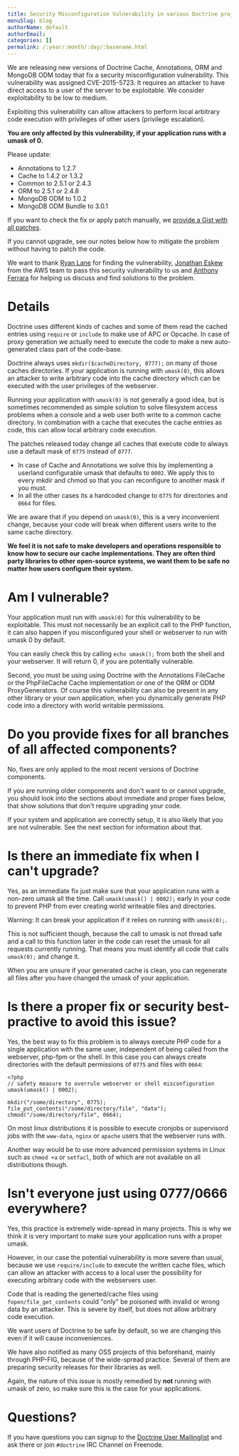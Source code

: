 ```yaml
---
title: Security Misconfiguration Vulnerability in various Doctrine projects
menuSlug: blog
authorName: default
authorEmail: 
categories: []
permalink: /:year/:month/:day/:basename.html
---
```

We are releasing new versions of Doctrine Cache, Annotations, ORM and
MongoDB ODM today that fix a security misconfiguration vulnerability.
This vulnerability was assigned CVE-2015-5723. It requires an attacker
to have direct access to a user of the server to be exploitable. We
consider exploitability to be low to medium.

Exploiting this vulnerability can allow attackers to perform local
arbitrary code execution with privileges of other users (privilege
escalation).

**You are only affected by this vulnerability, if your application runs
with a umask of 0.**

Please update:

-   Annotations to 1.2.7
-   Cache to 1.4.2 or 1.3.2
-   Common to 2.5.1 or 2.4.3
-   ORM to 2.5.1 or 2.4.8
-   MongoDB ODM to 1.0.2
-   MongoDB ODM Bundle to 3.0.1

If you want to check the fix or apply patch manually, we [provide a Gist
with all
patches](https://gist.github.com/beberlei/dc6e4b018988cba7e211).

If you cannot upgrade, see our notes below how to mitigate the problem
without having to patch the code.

We want to thank [Ryan Lane](https://twitter.com/squiddlane) for finding
the vulnerability, [Jonathan Eskew](https://github.com/jeskew) from the
AWS team to pass this security vulnerability to us and [Anthony
Ferrara](https://twitter.com/ircmaxell) for helping us discuss and find
solutions to the problem.

Details
=======

Doctrine uses different kinds of caches and some of them read the cached
entries using `require` or `include` to make use of APC or Opcache. In
case of proxy generation we actually need to execute the code to make a
new auto-generated class part of the code-base.

Doctrine always uses `mkdir($cacheDirectory, 0777);` on many of those
caches directories. If your application is running with `umask(0)`, this
allows an attacker to write arbitrary code into the cache directory
which can be executed with the user privileges of the webserver.

Running your application with `umask(0)` is not generally a good idea,
but is sometimes recommended as simple solution to solve filesystem
access problems when a console and a web user both write to a common
cache directory. In combination with a cache that executes the cache
entries as code, this can allow local arbitrary code execution.

The patches released today change all caches that execute code to always
use a default mask of `0775` instead of `0777`.

-   In case of Cache and Annotations we solve this by implementing a
    userland configurable umask that defaults to `0002`. We apply this
    to every mkdir and chmod so that you can reconfigure to another mask
    if you must.
-   In all the other cases its a hardcoded change to `0775` for
    directories and `0664` for files.

We are aware that if you depend on `umask(0)`, this is a very
inconvenient change, because your code will break when different users
write to the same cache directory.

**We feel it is not safe to make developers and operations responsible
to know how to secure our cache implementations. They are often third
party libraries to other open-source systems, we want them to be safe no
matter how users configure their system.**

Am I vulnerable?
================

Your application must run with `umask(0)` for this vulnerability to be
exploitable. This must not necessarily be an explicit call to the PHP
function, it can also happen if you misconfigured your shell or
webserver to run with umask 0 by default.

You can easily check this by calling `echo umask();` from both the shell
and your webserver. It will return 0, if you are potentially vulnerable.

Second, you must be using using Doctrine with the Annotations FileCache
or the PhpFileCache Cache implementation or one of the ORM or ODM
ProxyGenerators. Of course this vulnerability can also be present in any
other library or your own application, when you dynamically generate PHP
code into a directory with world writable permissions.

Do you provide fixes for all branches of all affected components?
=================================================================

No, fixes are only applied to the most recent versions of Doctrine
components.

If you are running older components and don't want to or cannot upgrade,
you should look into the sections about immediate and proper fixes
below, that show solutions that don't require upgrading your code.

If your system and application are correctly setup, it is also likely
that you are not vulnerable. See the next section for information about
that.

Is there an immediate fix when I can't upgrade?
===============================================

Yes, as an immediate fix just make sure that your application runs with
a non-zero umask all the time. Call `umask(umask() | 0002);` early in
your code to prevent PHP from ever creating world writeable files and
directories.

Warning: It can break your application if it relies on running with
`umask(0);`.

This is not sufficient though, because the call to umask is not thread
safe and a call to this function later in the code can reset the umask
for all requests currently running. That means you must identify all
code that calls `umask(0);` and change it.

When you are unsure if your generated cache is clean, you can regenerate
all files after you have changed the umask of your application.

Is there a proper fix or security best-practive to avoid this issue?
====================================================================

Yes, the best way to fix this problem is to always execute PHP code for
a single application with the same user, independent of being called
from the webserver, php-fpm or the shell. In this case you can always
create directories with the default permissions of `0775` and files with
`0664`:

~~~~ {.sourceCode .php}
<?php
// safety measure to overrule webserver or shell misconfiguration
umask(umask() | 0002); 

mkdir("/some/directory", 0775);
file_put_contents("/some/directory/file", "data");
chmod("/some/directory/file", 0664);
~~~~

On most linux distributions it is possible to execute cronjobs or
supervisord jobs with the `www-data`, `nginx` or `apache` users that the
webserver runs with.

Another way would be to use more advanced permission systems in Linux
such as `chmod +a` or `setfacl`, both of which are not available on all
distributions though.

Isn't everyone just using 0777/0666 everywhere?
===============================================

Yes, this practice is extremely wide-spread in many projects. This is
why we think it is very important to make sure your application runs
with a proper umask.

However, in our case the potential vulnerability is more severe than
usual, because we use `require/include` to execute the written cache
files, which can allow an attacker with access to a local user the
possibility for executing arbitrary code with the webservers user.

Code that is reading the generted/cache files using
`fopen/file_get_contents` could "only" be poisoned with invalid or wrong
data by an attacker. This is severe by itself, but does not allow
arbitrary code execution.

We want users of Doctrine to be safe by default, so we are changing this
even if it will cause inconveniences.

We have also notified as many OSS projects of this beforehand, mainly
through PHP-FIG, because of the wide-spread practice. Several of them
are preparing security releases for their libraries as well.

Again, the nature of this issue is mostly remedied by **not** running
with umask of zero, so make sure this is the case for your applications.

Questions?
==========

If you have questions you can signup to the [Doctrine User
Mailinglist](https://groups.google.com/forum/#!forum/doctrine-user) and
ask there or join `#doctrine` IRC Channel on Freenode.
